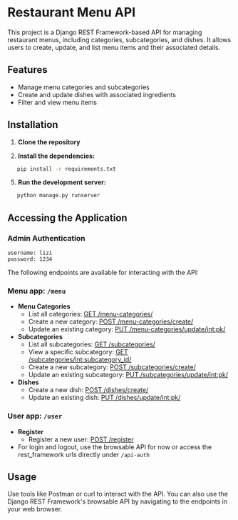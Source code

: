 # Restaurant Menu API

This project is a Django REST Framework-based API for managing restaurant menus, including categories, subcategories, and dishes. It allows users to create, update, and list menu items and their associated details.

## Features

- Manage menu categories and subcategories
- Create and update dishes with associated ingredients
- Filter and view menu items

## Installation

1. **Clone the repository**

2. **Install the dependencies:**
   
```bash
   pip install -r requirements.txt
```

5. **Run the development server:**
   
```bash
   python manage.py runserver
```
   
## Accessing the Application

### Admin Authentication
```
username: lizi
password: 1234
```

The following endpoints are available for interacting with the API:

### Menu app: `/menu`
- **Menu Categories**
  - List all categories: [GET /menu-categories/](http://localhost:8000/menu/menu-categories/)
  - Create a new category: [POST /menu-categories/create/](http://localhost:8000/menu/menu-categories/create/)
  - Update an existing category: [PUT /menu-categories/update/<int:pk>/](http://localhost:8000/menu/menu-categories/update/1/)
- **Subcategories**
  - List all subcategories: [GET /subcategories/](http://localhost:8000/menu/subcategories/)
  - View a specific subcategory: [GET /subcategories/<int:subcategory_id>/](http://localhost:8000/menu/subcategories/1/)
  - Create a new subcategory: [POST /subcategories/create/](http://localhost:8000/menu/subcategories/create/)
  - Update an existing subcategory: [PUT /subcategories/update/<int:pk>/](http://localhost:8000/menu/subcategories/update/1/)
- **Dishes**
  - Create a new dish: [POST /dishes/create/](http://localhost:8000/menu/dishes/create/)
  - Update an existing dish: [PUT /dishes/update/<int:pk>/](http://localhost:8000/menu/dishes/update/1/)

### User app: `/user`
- **Register**
  - Register a new user: [POST /register](http://localhost:8000/user/register/)
- For login and logout, use the browsable API for now or access the rest_framework urls directly under `/api-auth`

## Usage
Use tools like Postman or curl to interact with the API. You can also use the Django REST Framework's browsable API by navigating to the endpoints in your web browser.
